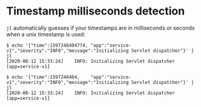 # Timestamp milliseconds detection

`jl` automatically guesses if your timestamps are in milliseconds or seconds
when a unix timestamp is used:

    $ echo '{"time":1597246404774, "app":"service-v1","severity":"INFO","message":"Initializing Servlet dispatcher"}' | jl
    [2020-08-12 15:33:24]    INFO: Initializing Servlet dispatcher [app=service-v1]

    $ echo '{"time":1597246404,    "app":"service-v1","severity":"INFO","message":"Initializing Servlet dispatcher"}' | jl
    [2020-08-12 15:33:24]    INFO: Initializing Servlet dispatcher [app=service-v1]
